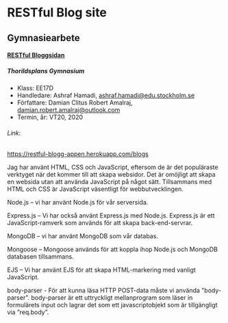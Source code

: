 # RESTful Blog site

## Gymnasiearbete

#### [RESTful Bloggsidan](https://restful-blogg-appen.herokuapp.com/blogs)

##### Thorildsplans Gymnasium
- Klass: EE17D
- Handledare: Ashraf Hamadi, ashraf.hamadi@edu.stockholm.se 
- Författare: Damian Clitus Robert Amalraj, damian.robert.amalraj@outlook.com
- Termin, år: VT20, 2020

###### Link:
https://restful-blogg-appen.herokuapp.com/blogs

Jag har använt HTML, CSS och JavaScript, eftersom de är det populäraste verktyget när det kommer till att skapa websidor. Det är omöjligt att skapa en websida utan att använda JavaScript på något sätt. Tillsammans med HTML och CSS är JavaScript väsentligt för webbutvecklingen. 

Node.js – vi har använt Node.js för vår serversida. 

Express.js – Vi har också använt Express.js med Node.js. Express.js är ett JavaScript-ramverk som används för att skapa back-end-servrar. 

MongoDB – vi har använt MongoDB som vår databas.

Mongoose – Mongoose används för att koppla ihop Node.js och MongoDB databasen tillsammans.

EJS – Vi har använt EJS för att skapa HTML-markering med vanligt JavaScript.

body-parser - För att kunna läsa HTTP POST-data måste vi använda "body-parser". body-parser är ett uttryckligt mellanprogram som läser in formulärets input och lagrar det som ett javascriptobjekt som är tillgängligt via ”req.body”.
